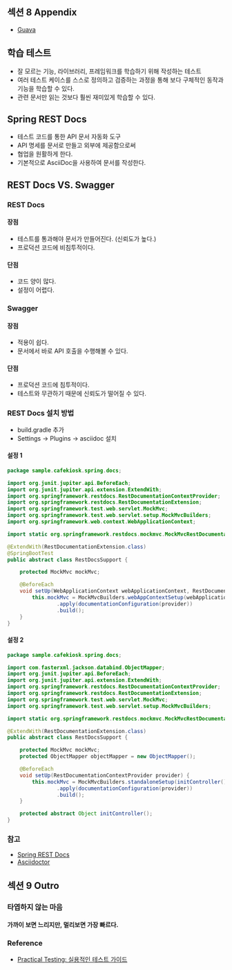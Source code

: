 ## 섹션 8 Appendix

- [Guava](https://github.com/google/guava)


## 학습 테스트
- 잘 모르는 기능, 라이브러리, 프레임워크를 학습하기 위해 작성하는 테스트
- 여러 테스트 케이스를 스스로 정의하고 검증하는 과정을 통해 보다 구체적인 동작과 기능을 학습할 수 있다.
- 관련 문서만 읽는 것보다 훨씬 재미있게 학습할 수 있다.

## Spring REST Docs
- 테스트 코드를 통한 API 문서 자동화 도구
- API 명세를 문서로 만들고 외부에 제공함으로써
- 협업을 원활하게 한다.
- 기본적으로 AsciiDoc을 사용하여 문서를 작성한다.

## REST Docs VS. Swagger
### REST Docs
#### 장점
- 테스트를 통과해야 문서가 만들어진다. (신뢰도가 높다.)
- 프로덕션 코드에 비침투적이다.
#### 단점
- 코드 양이 많다.
- 설정이 어렵다.

### Swagger
#### 장점
- 적용이 쉽다.
- 문서에서 바로 API 호출을 수행해볼 수 있다.
#### 단점
- 프로덕션 코드에 침투적이다.
- 테스트와 무관하기 때문에 신뢰도가 떨어질 수 있다.

### REST Docs 설치 방법
- build.gradle 추가
- Settings -> Plugins -> asciidoc 설치

#### 설정 1
```java
package sample.cafekiosk.spring.docs;

import org.junit.jupiter.api.BeforeEach;
import org.junit.jupiter.api.extension.ExtendWith;
import org.springframework.restdocs.RestDocumentationContextProvider;
import org.springframework.restdocs.RestDocumentationExtension;
import org.springframework.test.web.servlet.MockMvc;
import org.springframework.test.web.servlet.setup.MockMvcBuilders;
import org.springframework.web.context.WebApplicationContext;

import static org.springframework.restdocs.mockmvc.MockMvcRestDocumentation.documentationConfiguration;

@ExtendWith(RestDocumentationExtension.class)
@SpringBootTest
public abstract class RestDocsSupport {

    protected MockMvc mockMvc;

    @BeforeEach
    void setUp(WebApplicationContext webApplicationContext, RestDocumentationContextProvider provider) {
        this.mockMvc = MockMvcBuilders.webAppContextSetup(webApplicationContext)
                .apply(documentationConfiguration(provider))
                .build();
    }
}
``` 

#### 설정 2
```java
package sample.cafekiosk.spring.docs;

import com.fasterxml.jackson.databind.ObjectMapper;
import org.junit.jupiter.api.BeforeEach;
import org.junit.jupiter.api.extension.ExtendWith;
import org.springframework.restdocs.RestDocumentationContextProvider;
import org.springframework.restdocs.RestDocumentationExtension;
import org.springframework.test.web.servlet.MockMvc;
import org.springframework.test.web.servlet.setup.MockMvcBuilders;

import static org.springframework.restdocs.mockmvc.MockMvcRestDocumentation.documentationConfiguration;

@ExtendWith(RestDocumentationExtension.class)
public abstract class RestDocsSupport {

    protected MockMvc mockMvc;
    protected ObjectMapper objectMapper = new ObjectMapper();

    @BeforeEach
    void setUp(RestDocumentationContextProvider provider) {
        this.mockMvc = MockMvcBuilders.standaloneSetup(initController())
                .apply(documentationConfiguration(provider))
                .build();
    }

    protected abstract Object initController();
}
``` 

### 참고
- [Spring REST Docs](https://docs.spring.io/spring-restdocs/docs/current/reference/htmlsingle/)
- [Asciidoctor](https://asciidoctor.org/)

## 섹션 9 Outro

### 타엽하지 않는 마음
#### 가까이 보면 느리지만, 멀리보면 가장 빠르다.


### Reference
* [Practical Testing: 실용적인 테스트 가이드](https://inf.run/YLRXA)